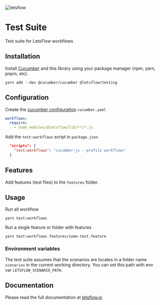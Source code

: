 ![letsflow](https://github.com/letsflow/workflow-engine/assets/100821/3852a14e-90f8-4f8f-a334-09516f43bbc1)

# Test Suite

Test suite for LetsFlow workflows

## Installation

Install [Cucumber](https://cucumber.io) and this library using your package manager (npm, yarn, pnpm, etc).

    yarn add --dev @cucumber/cucumber @letsflow/testing

## Configuration

Create the [cucumber configuration](https://github.com/cucumber/cucumber-js/blob/main/docs/configuration.md) `cucumber.yaml`

```yaml
workflows:
  require:
    - node_modules/@letsflow/lib/**/*.js
```

Add the `test:workflows` script in `package.json`

```json
  "scripts": {
    "test:workflows": "cucumber-js --profile workflows"
  }
```

## Features

Add features (test files) to the `features` folder.

## Usage

Run all workflow 

    yarn test:workflows
    
Run a single feature or folder with features

    yarn test:workflows features/some-test.feature

### Environment variables

The test suite assumes that the scenarios are locates in a folder name `scenarios` in the current
working directory. You can set this path with env var `LETSFLOW_SCENARIO_PATH`.

## Documentation

Please read the full documentation at [letsflow.io](https://letsflow.io)

